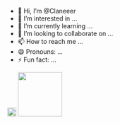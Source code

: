 - 👋 Hi, I’m @Claneeer
- 👀 I’m interested in ...
- 🌱 I’m currently learning ...
- 💞️ I’m looking to collaborate on ...
- 📫 How to reach me ...
- 😄 Pronouns: ...
- ⚡ Fun fact: ...

<div>
  <img src='[https://th.bing.com/th/id/OIP.744mxzC5wmuJwSAv6Ej3XwHaHa?rs=1&pid=ImgDetMain](https://th.bing.com/th/id/OIP.35UyWW5UkqFtM5-2rLScewHaFI?rs=1&pid=ImgDetMain)' height="20", wight="30">
  <img src='https://th.bing.com/th/id/R.0a647fc5050bad726b04da3b43811462?rik=dcIjXOXZzstB5w&riu=http%3a%2f%2fpngimg.com%2fuploads%2fphp%2fphp_PNG43.png&ehk=7TdwQLfezWpSM0aLD5IF72eM0WJ81ZTLj59vJ%2fbMo2M%3d&risl=&pid=ImgRaw&r=0'height="100", wight="120">
</div>
